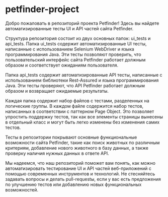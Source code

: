 # petfinder-project
Добро пожаловать в репозиторий проекта Petfinder! Здесь вы найдете автоматизированные тесты UI и API частей сайта Petfinder.

Структура репозитория состоит из двух основных папок: ui_tests и api_tests. Папка ui_tests содержит автоматизированные UI тесты, написанные с использованием Selenium WebDriver и языка программирования Java. Эти тесты позволяют проверить, что пользовательский интерфейс сайта Petfinder работает должным образом и соответствует ожиданиям пользователя.

Папка api_tests содержит автоматизированные API тесты, написанные с использованием библиотеки Rest-Assured и языка программирования Java. Эти тесты проверяют, что API Petfinder работает должным образом и возвращает ожидаемые результаты.

Каждая папка содержит набор файлов с тестами, разделенных на логические группы. В каждом файле содержится набор тестов, написанных в соответствии с паттерном Page Object. Это позволяет упростить поддержку тестов, так как все элементы страницы вынесены в отдельный класс и могут быть легко изменены без изменения самих тестов.

Тесты в репозитории покрывают основные функциональные возможности сайта Petfinder, такие как поиск животных по различным критериям, добавление нового животного в базу данных, а также проверку наличия нужных данных в ответе API.

Мы надеемся, что наш репозиторий поможет вам понять, как можно автоматизировать тестирование UI и API частей веб-приложений с помощью современных инструментов и технологий. Не стесняйтесь задавать вопросы и делать pull-requestы, если у вас есть предложения по улучшению тестов или добавлению новых функциональных возможностей.

